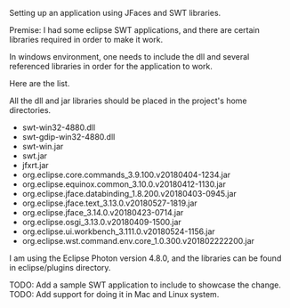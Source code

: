 Setting up an application using JFaces and SWT libraries.

Premise: I had some eclipse SWT applications, and there are certain libraries required in order to make it work.

In windows environment, one needs to include the dll and several referenced libraries in order for the application to work. 

Here are the list.

All the dll and jar libraries should be placed in the project's home directories.

* swt-win32-4880.dll
* swt-gdip-win32-4880.dll
* swt-win.jar
* swt.jar
* jfxrt.jar
* org.eclipse.core.commands_3.9.100.v20180404-1234.jar
* org.eclipse.equinox.common_3.10.0.v20180412-1130.jar
* org.eclipse.jface.databinding_1.8.200.v20180403-0945.jar
* org.eclipse.jface.text_3.13.0.v20180527-1819.jar
* org.eclipse.jface_3.14.0.v20180423-0714.jar
* org.eclipse.osgi_3.13.0.v20180409-1500.jar
* org.eclipse.ui.workbench_3.111.0.v20180524-1156.jar
* org.eclipse.wst.command.env.core_1.0.300.v201802222200.jar

I am using the Eclipse Photon version 4.8.0, and the libraries can be found in eclipse/plugins directory.

TODO: Add a sample SWT application to include to showcase the change.
TODO: Add support for doing it in Mac and Linux system. 

